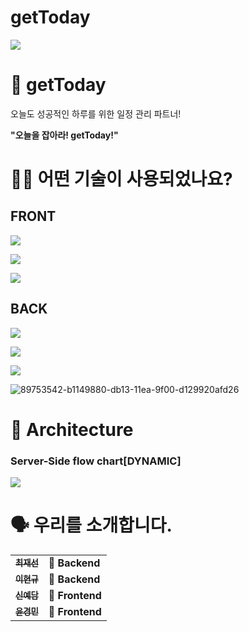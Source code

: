 # getToday
![](https://img.shields.io/badge/Project-getToday-blue?style=for-the-badge)


# 📸 getToday




오늘도 성공적인 하루를 위한 일정 관리 파트너!

**"오늘을 잡아라! getToday!"**



# 🕵🏼 어떤 기술이 사용되었나요?

## FRONT
![](https://img.shields.io/badge/FRONT-JavaScript-007ACC?style=for-the-badge&logo=JavaScript)

![](https://img.shields.io/badge/FRONT-React-61DAFB?style=for-the-badge&logo=React)

![](https://img.shields.io/badge/FRONT-Axios-764ABC?style=for-the-badge&logo=Axios)



## BACK
![](https://img.shields.io/badge/BACK-Node-3776AB?style=for-the-badge&logo=Node.js)

![](https://img.shields.io/badge/BACK-Express-092E20?style=for-the-badge)

![](https://img.shields.io/badge/BACK-MySQL-FFCA28?style=for-the-badge&logo=MySQL)


![89753542-b1149880-db13-11ea-9f00-d129920afd26](https://user-images.githubusercontent.com/66179677/107869551-c3acc780-6ed2-11eb-9a40-852c18622727.png)

# 🔨 Architecture

### Server-Side flow chart[DYNAMIC]
![](https://user-images.githubusercontent.com/70881850/106555160-5a3ac980-6560-11eb-9d55-15580a6165a4.jpg)


# 🗣 우리를 소개합니다.



<table>
  <tbody>
    <tr>
      <td align="center">
        <a href="https://github.com/codeFabian">
          <sub>
            <b>최재선</b>
          </sub>
        </a>
        <br>
      </td>
      <td>
        <strong>🚩 Backend</strong>
      </td>
    </tr>
     <tr>
      <td align="center">
        <a href="https://github.com/sokim1616">
          <sub>
            <b>이현규</b>
          </sub>
        </a>
        <br>
      </td>
      <td>
        <strong>🚩 Backend</strong>
      </td>
    </tr>
      <td align="center">
        <a href="https://github.com/bombamong">
          <sub>
            <b>신예담</b>
          </sub>
        </a>
        <br>
      </td>
      <td>
        <strong>🏁 Frontend</strong>
      </td>
    </tr>
    <tr>
      <td align="center">
        <a href="https://github.com/Kyung-Douhyun">
          <sub>
            <b>윤경민</b>
          </sub>
        </a>
        <br>
      </td>
      <td>
        <strong>🏁 Frontend</strong>
      </td>
    </tr>
    <tr>
  </tbody>
</table>
